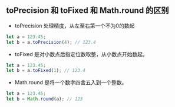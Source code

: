 ## toPrecision 和 toFixed 和 Math.round 的区别   
- toPrecision 处理精度，从左至右第一个不为0的数起
```js
let a = 123.45;
let b = a.toPrecision(4); // 123.4
```
   
- toFixed 是对小数点后指定位数取整，从小数点开始数起。
```js
let a = 123.45;
let b = a.toFixed(1); // 123.4
```
   
- Math.round 是将一个数字四舍五入到一个整数。
```js
let a = 123.45;
let b = Math.round(a); // 123
```